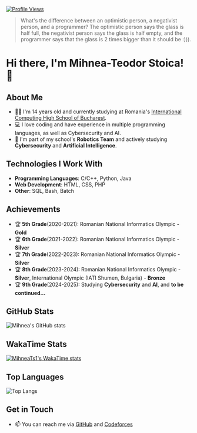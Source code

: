 [![Profile Views](https://komarev.com/ghpvc/?username=MihneaTs1&color=blue)](https://github.com/MihneaTs1)

> What's the difference between an optimistic person, a negativist person, and a programmer?
> The optimistic person says the glass is half full, the negativist person says the glass is half empty, and the programmer says that the glass is 2 times bigger than it should be :))).

# Hi there, I'm Mihnea-Teodor Stoica! 👋

## About Me
- 🧑‍🎓 I'm 14 years old and currently studying at Romania's [International Computing High School of Bucharest](https://ichb.ro/).
- 💻 I love coding and have experience in multiple programming languages, as well as Cybersecurity and AI.
- 🤖 I'm part of my school's **Robotics Team** and actively studying **Cybersecurity** and **Artificial Intelligence**.

## Technologies I Work With
- **Programming Languages**: C/C++, Python, Java
- **Web Development**: HTML, CSS, PHP
- **Other**: SQL, Bash, Batch

## Achievements
- 🏆 **5th Grade**(2020-2021): Romanian National Informatics Olympic - **Gold**
- 🏆 **6th Grade**(2021-2022): Romanian National Informatics Olympic - **Silver**
- 🏆 **7th Grade**(2022-2023): Romanian National Informatics Olympic - **Silver**
- 🏆 **8th Grade**(2023-2024): Romanian National Informatics Olympic - **Silver**, International Olympic (IATI Shumen, Bulgaria) - **Bronze**
- 🏆 **9th Grade**(2024-2025): Studying **Cybersecurity** and **AI**, and **to be continued...**

## GitHub Stats
![Mihnea's GitHub stats](https://github-readme-stats.vercel.app/api?username=MihneaTs1&show_icons=true&theme=monokai&show=reviews,discussions_started,discussions_answered,prs_merged,prs_merged_percentage)

## WakaTime Stats
[![MihneaTs1's WakaTime stats](https://github-readme-stats.vercel.app/api/wakatime?username=MihneaTs1&theme=monokai&layout=default)](https://github.com/anuraghazra/github-readme-stats)

## Top Languages
![Top Langs](https://github-readme-stats.vercel.app/api/top-langs/?username=MihneaTs1&theme=monokai&layout=normal)

## Get in Touch
- 📫 You can reach me via [GitHub](https://github.com/MihneaTs1) and [Codeforces](https://codeforces.com/profile/KimberlyBruh)

<!---
MihneaTs1/MihneaTs1 is a ✨ special ✨ repository because its `README.md` (this file) appears on your GitHub profile.
You can click the Preview link to take a look at your changes.
--->
